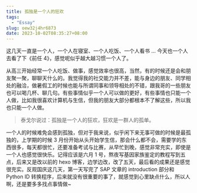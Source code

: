 ```yaml
---
title: 孤独是一个人的狂欢
tags:
  - "Essay"
slug: oew32j4hr6873
date: 2023-10-02T08:35:27+08:00
---
```


这几天一直是一个人，一个人在寝室、一个人吃饭、一个人看书 ... 今天也一个人去看了下《前任 4》，感觉呢似乎越大越习惯一个人了。

<!--more-->

从高三开始经常一个人吃饭、做事，感觉效率也很高，当然，有的时候还是会和朋友聚一聚，聊聊天什么的。我觉得我的社交能力并不差，能与身边的朋友、同学相处的融洽，做暑假工的时候也能与所谓同事和领导相处的不错，跟我哥的一些朋友也可以喝几杯、聊几句。有些事情似乎一个人可以做的更好，有些事情也只能一个人做，比如我很喜欢计算机与生信，但我的朋友大部分都根本不了解这些，所以我也只能一个人做。

> 泰戈尔说过：孤独是一个人的狂欢，狂欢是一群人的孤单。

一个人的时候难免会感到孤独，但对于我来说，似乎闲下来无事可做的时候是最孤独的，上学期的时候 3 月份开始从头开始学生信，那会什么都不会，需要学的东西很多，每天都很忙，还要准备考试与比赛，从早忙到晚，感觉非常充实，即使是一个人也感觉很快乐。记得应该是六月 1 号，熬夜写基因家族鉴定的教程写到五点，后来又是改以前的 hexo 博客，边学边改，改了五天，最后看的成果还是感觉很充实。反观国庆这几天，第一天写完了 SAP 文章的 introduction 部分和 Python ID 转换程序，后来就没有很重要的事了，就感觉到心里缺点什么，所以人啊，还是要多多找点事情做~

<!-- 最近与一个学妹一直在聊天，但今天还是断了联系，姑娘说是觉得一个人更好，我也想了想这个问题，这么久以来，我似乎都是一个人，但我还是会希望有一个人能与我共同前进，那种心灵上的共鸣是我所期望的，不过这种事情也是可遇不可求的，我从来不会阻止别人离开，也不抵触别人的到来，是过客还是人生伴侣，时间自会证明一切。 -->